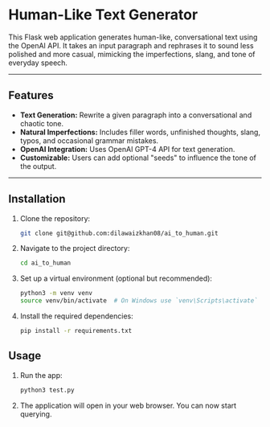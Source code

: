 # Human-Like Text Generator

This Flask web application generates human-like, conversational text using the OpenAI API. It takes an input paragraph and rephrases it to sound less polished and more casual, mimicking the imperfections, slang, and tone of everyday speech.

---

## Features

- **Text Generation:** Rewrite a given paragraph into a conversational and chaotic tone.
- **Natural Imperfections:** Includes filler words, unfinished thoughts, slang, typos, and occasional grammar mistakes.
- **OpenAI Integration:** Uses OpenAI GPT-4 API for text generation.
- **Customizable:** Users can add optional "seeds" to influence the tone of the output.

---

## Installation

1. Clone the repository:
    ```bash
    git clone git@github.com:dilawaizkhan08/ai_to_human.git
    ```

2. Navigate to the project directory:
    ```bash
    cd ai_to_human
    ```

3. Set up a virtual environment (optional but recommended):
    ```bash
    python3 -m venv venv
    source venv/bin/activate  # On Windows use `venv\Scripts\activate`
    ```

4. Install the required dependencies:
    ```bash
    pip install -r requirements.txt
    ```

## Usage

1. Run the app:
    ```bash
    python3 test.py
    ```

2. The application will open in your web browser. You can now start querying.